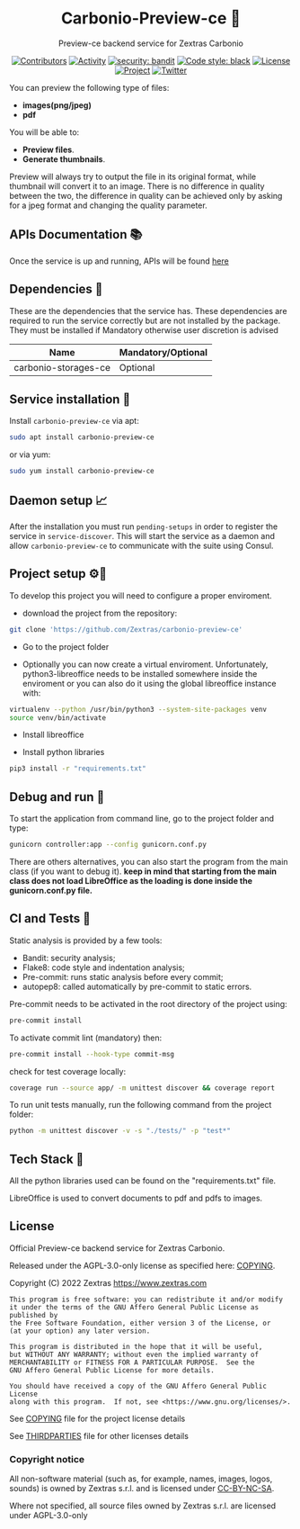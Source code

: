 <!--
SPDX-FileCopyrightText: 2022 Zextras <https://www.zextras.com

SPDX-License-Identifier: AGPL-3.0-only
-->

<div align="center">
  <h1>Carbonio-Preview-ce 🚀 </h1>
</div>

<div align="center">

Preview-ce backend service for Zextras Carbonio

[![Contributors][contributors-badge]][contributors]
[![Activity][activity-badge]][activity]
[![security: bandit](https://img.shields.io/badge/security-bandit-yellow.svg)](https://github.com/PyCQA/bandit)
[![Code style: black](https://img.shields.io/badge/code%20style-black-000000.svg)](https://github.com/psf/black)
[![License][license-badge]](COPYING)
[![Project][project-badge]][project]
[![Twitter][twitter-badge]][twitter]

</div>


You can preview the following type of files:
- **images(png/jpeg)**
- **pdf**


You will be able to:

* **Preview files**.
* **Generate thumbnails**.


Preview will always try to output the file in its original format,
 while thumbnail will convert it to an image.
There is no difference in quality between the two,
 the difference in quality can be achieved only
by asking for a jpeg format and changing the quality parameter.


## APIs Documentation 📚

Once the service is up and running, APIs will be found 
[here](https://127.78.0.6:10000/docs)

## Dependencies 🔗

These are the dependencies that the service has.
These dependencies are required to run the service correctly but are not installed by the package. 
They must be installed if Mandatory otherwise user discretion is advised

| Name                 | Mandatory/Optional |
|----------------------|--------------------|
| carbonio-storages-ce | Optional           |

## Service installation 🏁

Install `carbonio-preview-ce` via apt:

```bash
sudo apt install carbonio-preview-ce
```

or via yum:

```bash
sudo yum install carbonio-preview-ce
```

## Daemon setup 📈

After the installation you must run `pending-setups` in order to register the service in `service-discover`.
This will start the service as a daemon and allow `carbonio-preview-ce` to communicate with the suite using Consul.

## Project setup ⚙️🔧

To develop this project you will need to configure a proper enviroment.

* download the project from the repository:
```bash
git clone 'https://github.com/Zextras/carbonio-preview-ce'
```

* Go to the project folder

* Optionally you can now create a virtual enviroment. Unfortunately, python3-libreoffice needs to be installed somewhere inside the enviroment or you can also do it using the global libreoffice instance with:
```bash
virtualenv --python /usr/bin/python3 --system-site-packages venv
source venv/bin/activate
```

* Install libreoffice

* Install python libraries
```bash
pip3 install -r "requirements.txt"
```

## Debug and run 🔎

To start the application from command line, go to the project folder and type:

```bash
gunicorn controller:app --config gunicorn.conf.py
```

There are others alternatives, you can also start the program from the main class (if you want to debug it). **keep in 
mind that starting from the main class does not load LibreOffice as the loading is done inside the gunicorn.conf.py file.**


## CI and Tests 🤖

Static analysis is provided by a few tools:
* Bandit: security analysis;
* Flake8: code style and indentation analysis;
* Pre-commit: runs static analysis before every commit;
* autopep8: called automatically by pre-commit to static errors.

Pre-commit needs to be activated in the root directory of the project using:
```bash
pre-commit install
```
To activate commit lint (mandatory) then:
```bash
pre-commit install --hook-type commit-msg
```
check for test coverage locally:
```bash
coverage run --source app/ -m unittest discover && coverage report
```
To run unit tests manually, run the following command from the project folder:
```bash
python -m unittest discover -v -s "./tests/" -p "test*"
```




## Tech Stack 💾

All the python libraries used can be found on the "requirements.txt" file.

LibreOffice is used to convert documents to pdf and pdfs to images.

## License
Official Preview-ce backend service for Zextras Carbonio.

Released under the AGPL-3.0-only license as specified here: [COPYING](COPYING).

Copyright (C) 2022 Zextras <https://www.zextras.com>

    This program is free software: you can redistribute it and/or modify
    it under the terms of the GNU Affero General Public License as published by
    the Free Software Foundation, either version 3 of the License, or
    (at your option) any later version.

    This program is distributed in the hope that it will be useful,
    but WITHOUT ANY WARRANTY; without even the implied warranty of
    MERCHANTABILITY or FITNESS FOR A PARTICULAR PURPOSE.  See the
    GNU Affero General Public License for more details.

    You should have received a copy of the GNU Affero General Public License
    along with this program.  If not, see <https://www.gnu.org/licenses/>.

See [COPYING](COPYING) file for the project license details

See [THIRDPARTIES](THIRDPARTIES) file for other licenses details

### Copyright notice

All non-software material (such as, for example, names, images, logos, sounds) is owned by Zextras
s.r.l. and is licensed under [CC-BY-NC-SA](https://creativecommons.org/licenses/by-nc-sa/4.0/).

Where not specified, all source files owned by Zextras s.r.l. are licensed under AGPL-3.0-only


[contributors-badge]: https://img.shields.io/github/contributors/zextras/carbonio-preview-ce "Contributors"

[contributors]: https://github.com/zextras/carbonio-preview-ce/graphs/contributors "Contributors"

[activity-badge]: https://img.shields.io/github/commit-activity/m/zextras/carbonio-preview-ce "Activity"

[activity]: https://github.com/zextras/carbonio-preview-ce/pulse "Activity"

[license-badge]: https://img.shields.io/badge/license-AGPL-blue.svg

[project-badge]: https://img.shields.io/badge/project-carbonio-informational "Project Carbonio"

[project]: https://www.zextras.com/carbonio/ "Project Carbonio"

[twitter-badge]: https://img.shields.io/twitter/follow/zextras?style=social&logo=twitter "Follow on Twitter"

[twitter]: https://twitter.com/intent/follow?screen_name=zextras "Follow Zextras on Twitter"